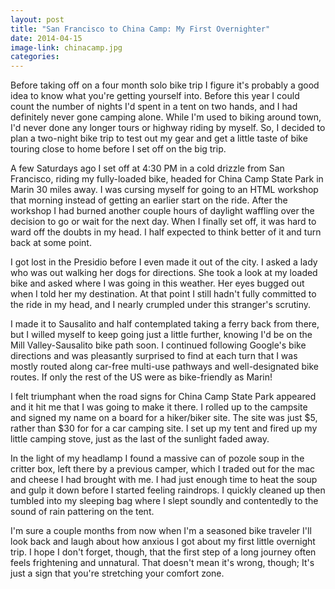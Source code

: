 ```yaml
---
layout: post
title: "San Francisco to China Camp: My First Overnighter"
date: 2014-04-15
image-link: chinacamp.jpg
categories: 
---
```

Before taking off on a four month solo bike trip I figure it's probably a good idea to know what you're getting yourself into. Before this year I could count the number of nights I'd spent in a tent on two hands, and I had definitely never gone camping alone. While I'm used to biking around town, I'd never done any longer tours or highway riding by myself. So, I decided to plan a two-night bike trip to test out my gear and get a little taste of bike touring close to home before I set off on the big trip.    

A few Saturdays ago I set off at 4:30 PM in a cold drizzle from San Francisco, riding my fully-loaded bike, headed for China Camp State Park in Marin 30 miles away. I was cursing myself for going to an HTML workshop that morning instead of getting an earlier start on the ride. After the workshop I had burned another couple hours of daylight waffling over the decision to go or wait for the next day. When I finally set off, it was hard to ward off the doubts in my head. I half expected to think better of it and turn back at some point.    

I got lost in the Presidio before I even made it out of the city. I asked a lady who was out walking her dogs for directions. She took a look at my loaded bike and asked where I was going in this weather. Her eyes bugged out when I told her my destination. At that point I still hadn't fully committed to the ride in my head, and I nearly crumpled under this stranger's scrutiny.     
    
I made it to Sausalito and half contemplated taking a ferry back from there, but I willed myself to keep going just a little further, knowing I'd be on the Mill Valley-Sausalito bike path soon. I continued following Google's bike directions and was pleasantly surprised to find at each turn that I was mostly routed along car-free multi-use pathways and well-designated bike routes. If only the rest of the US were as bike-friendly as Marin!     
    
I felt triumphant when the road signs for China Camp State Park appeared and it hit me that I was going to make it there. I rolled up to the campsite and signed my name on a board for a hiker/biker site. The site was just $5, rather than $30 for for a car camping site. I set up my tent and fired up my little camping stove, just as the last of the sunlight faded away.    
    
In the light of my headlamp I found a massive can of pozole soup in the critter box, left there by a previous camper, which I traded out for the mac and cheese I had brought with me. I had just enough time to heat the soup and gulp it down before I started feeling raindrops. I quickly cleaned up then tumbled into my sleeping bag where I slept soundly and contentedly to the sound of rain pattering on the tent.  

I'm sure a couple months from now when I'm a seasoned bike traveler I'll look back and laugh about how anxious I got about my first little overnight trip. I hope I don't forget, though, that the first step of a long journey often feels frightening and unnatural. That doesn't mean it's wrong, though; It's just a sign that you're stretching your comfort zone.   

